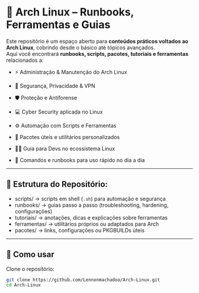 # 🐧 Arch Linux – Runbooks, Ferramentas e Guias

Este repositório é um espaço aberto para **conteúdos práticos voltados ao Arch Linux**, cobrindo desde o básico até tópicos avançados.  
Aqui você encontrará **runbooks, scripts, pacotes, tutoriais e ferramentas** relacionados a:

- ⚡ Administração & Manutenção do Arch Linux
  
- 🔐 Segurança, Privacidade & VPN
  
- 🛡️  Proteção e Antiforense
  
- 💻 Cyber Security aplicada no Linux
  
- ⚙️  Automação com Scripts e Ferramentas
  
- 🧰 Pacotes úteis e utilitários personalizados
  
- 👨‍💻 Guia para Devs no ecossistema Linux 
 
- 📝 Comandos e runbooks para uso rápido no dia a dia  

---

## 📂 Estrutura do Repositório:

- scripts/ → scripts em shell (`.sh`) para automação e segurança  
- runbooks/ → guias passo a passo (troubleshooting, hardening, configurações)  
- tutoriais/ → anotações, dicas e explicações sobre ferramentas  
- ferramentas/ → utilitários próprios ou adaptados para Arch  
- pacotes/ → links, configurações ou PKGBUILDs úteis  

---

## 🚀 Como usar
Clone o repositório:
```bash
git clone https://github.com/Lennonmachadoo/Arch-Linux.git
cd Arch-Linux
